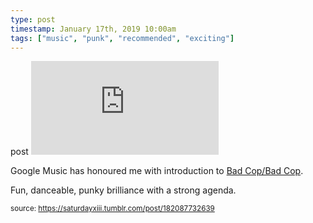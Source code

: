 ```yaml
---
type: post
timestamp: January 17th, 2019 10:00am
tags: ["music", "punk", "recommended", "exciting"]
---
```

post
<embed type="audio/mpeg" src="https://bandcamp.com/stream_redirect?enc=mp3-128&amp;track_id=2965564688&amp;ts=1618890940&amp;t=ec0a6cf144fb90dac1b3fd52ae67d4dddf0b6d3f"></embed>

       
Google Music has honoured me with introduction to <a href="https://badcopbadcop.bandcamp.com" target="_blank">Bad Cop/Bad Cop</a>.

Fun, danceable, punky brilliance with a strong agenda.
 
      
  
<small>source: https://saturdayxiii.tumblr.com/post/182087732639</small>